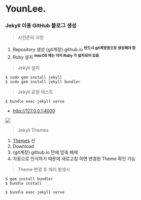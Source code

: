 # YounLee.


### Jekyll 이용 GitHub 블로그 생성

> 사전준비 사항
1. Repository 생성 {git계정}.github.io <b><sup>반드시 git계정명으로 생성해야 함</sup></b>
2. Ruby 설치 <b><sup>macOS 에는 이미 Ruby 가 설치되어 있음</sup></b>

> Jekyll 설치
```
$ sudo gem install jekyll
$ sudo gem install jekyll bundler
```

> Jekyll 로컬 테스트
```
$ bundle exec jekyll serve
```
- http://127.0.0.1:4000

![](http://lsy09.github.io/static/assets/img/landing/blogImg.png)

> Jekyll Themes 
1. [Themes](http://jekyllthemes.org/) 선
2. Download
3. {git계정}.github.io 안에 압축 해제 
4. 자동으로 인식하기 때문에 새로고침 하면 변경된 Theme 확인 가능

> Theme 변경 후 에러 발생시 
```
$ gem install bundler
$ bundle install

$ bundle exec jekyll serve
```

